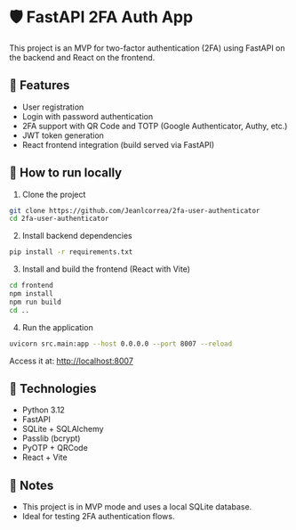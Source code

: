 # 🛡️ FastAPI 2FA Auth App

This project is an MVP for two-factor authentication (2FA) using FastAPI on the backend and React on the frontend.

## 🚀 Features

- User registration
- Login with password authentication
- 2FA support with QR Code and TOTP (Google Authenticator, Authy, etc.)
- JWT token generation
- React frontend integration (build served via FastAPI)

## 🧪 How to run locally

1. Clone the project

```bash
git clone https://github.com/Jeanlcorrea/2fa-user-authenticator
cd 2fa-user-authenticator
```

2. Install backend dependencies

```bash
pip install -r requirements.txt
```

3. Install and build the frontend (React with Vite)

```bash
cd frontend
npm install
npm run build
cd ..
```

4. Run the application

```bash
uvicorn src.main:app --host 0.0.0.0 --port 8007 --reload
```

Access it at: [http://localhost:8007](http://localhost:8007)

## 🧰 Technologies

- Python 3.12
- FastAPI
- SQLite + SQLAlchemy
- Passlib (bcrypt)
- PyOTP + QRCode
- React + Vite

## 📌 Notes

- This project is in MVP mode and uses a local SQLite database.
- Ideal for testing 2FA authentication flows.
